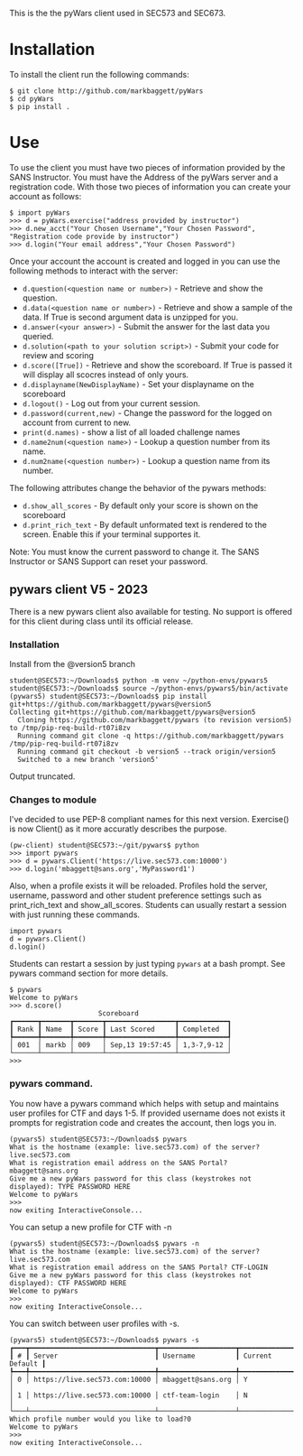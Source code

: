 This is the the pyWars client used in SEC573 and SEC673.

# Installation
To install the client run the following commands:
```
$ git clone http://github.com/markbaggett/pyWars
$ cd pyWars
$ pip install .
```

# Use
To use the client you must have two pieces of information provided by the SANS Instructor.  You must have the Address of the pyWars server and a registration code.  With those two pieces of information you can create your account as follows:

```
$ import pyWars
>>> d = pyWars.exercise("address provided by instructor")
>>> d.new_acct("Your Chosen Username","Your Chosen Password", "Registration code provide by instructor")
>>> d.login("Your email address","Your Chosen Password")
```

Once your account the account is created and logged in you can use the following methods to interact with the server:
 - ```d.question(<question name or number>)``` - Retrieve and show the question.
 - ```d.data(<question name or number>)``` - Retrieve and show a sample of the data. If True is second argument data is unzipped for you.
 - ```d.answer(<your answer>)``` - Submit the answer for the last data you queried.
 - ```d.solution(<path to your solution script>)``` - Submit your code for review and scoring
 - ```d.score([True])``` - Retrieve and show the scoreboard.  If True is passed it will display all scocres instead of only yours.
 - ```d.displayname(NewDisplayName)``` - Set your displayname on the scoreboard
 - ```d.logout()``` - Log out from your current session.
 - ```d.password(current,new)``` - Change the password for the logged on account from current to new.
 - ```print(d.names)``` - show a list of all loaded challenge names
 - ```d.name2num(<question name>)``` - Lookup a question number from its name.
 - ```d.num2name(<question number>)``` - Lookup a question name from its number.

 The following attributes change the behavior of the pywars methods:
 - ```d.show_all_scores``` - By default only your score is shown on the scoreboard
 - ```d.print_rich_text``` - By default unformated text is rendered to the screen. Enable this if your terminal supportes it. 


 Note: You must know the current password to change it.  The SANS Instructor or SANS Support can reset your password. 



## pywars client V5 - 2023
There is a new pywars client also available for testing. No support is offered for this client during class until its official release. 

### Installation

Install from the @version5 branch
```
student@SEC573:~/Downloads$ python -m venv ~/python-envs/pywars5
student@SEC573:~/Downloads$ source ~/python-envs/pywars5/bin/activate
(pywars5) student@SEC573:~/Downloads$ pip install git+https://github.com/markbaggett/pywars@version5
Collecting git+https://github.com/markbaggett/pywars@version5
  Cloning https://github.com/markbaggett/pywars (to revision version5) to /tmp/pip-req-build-rt07i8zv
  Running command git clone -q https://github.com/markbaggett/pywars /tmp/pip-req-build-rt07i8zv
  Running command git checkout -b version5 --track origin/version5
  Switched to a new branch 'version5'
```

Output truncated.

### Changes to module

I've decided to use PEP-8 compliant names for this next version.  Exercise() is now Client() as it more accuratly describes the purpose.

```
(pw-client) student@SEC573:~/git/pywars$ python
>>> import pywars
>>> d = pywars.Client('https://live.sec573.com:10000')
>>> d.login('mbaggett@sans.org','MyPassword1')
```

Also, when a profile exists it will be reloaded. Profiles hold the server, username, password and other student preference settings such as print_rich_text and show_all_scores. Students can usually restart a session with just running these commands.

```
import pywars
d = pywars.Client()
d.login()
```

Students can restart a session by just typing `pywars` at a bash prompt. See pywars command section for more details.

```
$ pywars
Welcome to pyWars
>>> d.score()
                      Scoreboard                       
┏━━━━━━┳━━━━━━━┳━━━━━━━┳━━━━━━━━━━━━━━━━━┳━━━━━━━━━━━━┓
┃ Rank ┃ Name  ┃ Score ┃ Last Scored     ┃ Completed  ┃
┡━━━━━━╇━━━━━━━╇━━━━━━━╇━━━━━━━━━━━━━━━━━╇━━━━━━━━━━━━┩
│ 001  │ markb │ 009   │ Sep,13 19:57:45 │ 1,3-7,9-12 │
└──────┴───────┴───────┴─────────────────┴────────────┘
>>> 
```

### pywars command.

You now have a pywars command which helps with setup and maintains user profiles for CTF and days 1-5.
If provided username does not exists it prompts for registration code and creates the account, then logs you in.

```
(pywars5) student@SEC573:~/Downloads$ pywars
What is the hostname (example: live.sec573.com) of the server? live.sec573.com
What is registration email address on the SANS Portal? mbaggett@sans.org
Give me a new pyWars password for this class (keystrokes not displayed): TYPE PASSWORD HERE
Welcome to pyWars
>>> 
now exiting InteractiveConsole...
```

You can setup a new profile for CTF with -n

```
(pywars5) student@SEC573:~/Downloads$ pywars -n
What is the hostname (example: live.sec573.com) of the server? live.sec573.com
What is registration email address on the SANS Portal? CTF-LOGIN
Give me a new pyWars password for this class (keystrokes not displayed): CTF PASSWORD HERE
Welcome to pyWars
>>> 
now exiting InteractiveConsole...
```

You can switch between user profiles with -s.

```
(pywars5) student@SEC573:~/Downloads$ pywars -s
┏━━━┳━━━━━━━━━━━━━━━━━━━━━━━━━━━━━━━┳━━━━━━━━━━━━━━━━━━━┳━━━━━━━━━━━━━━━━━┓
┃ # ┃ Server                        ┃ Username          ┃ Current Default ┃
┡━━━╇━━━━━━━━━━━━━━━━━━━━━━━━━━━━━━━╇━━━━━━━━━━━━━━━━━━━╇━━━━━━━━━━━━━━━━━┩
│ 0 │ https://live.sec573.com:10000 │ mbaggett@sans.org │ Y               │
│ 1 │ https://live.sec573.com:10000 │ ctf-team-login    │ N               │
└───┴───────────────────────────────┴───────────────────┴─────────────────┘
Which profile number would you like to load?0
Welcome to pyWars
>>> 
now exiting InteractiveConsole...





